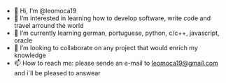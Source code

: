 - 👋 Hi, I’m @leomoca19
- 👀 I’m interested in learning how to develop software, write code and travel arround the world
- 🌱 I’m currently learning german, portuguese, python, c/c++, javascript, oracle
- 💞️ I’m looking to collaborate on any project that would enrich my knowledge
- 📫 How to reach me: please sende an e-mail to leomoca19@gmail.com and i´ll be pleased to answear

<!---
leomoca19/leomoca19 is a ✨ special ✨ repository because its `README.md` (this file) appears on your GitHub profile.
You can click the Preview link to take a look at your changes.
--->
